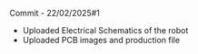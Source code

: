 Commit - 22/02/2025#1

- Uploaded Electrical Schematics of the robot
- Uploaded PCB images and production file